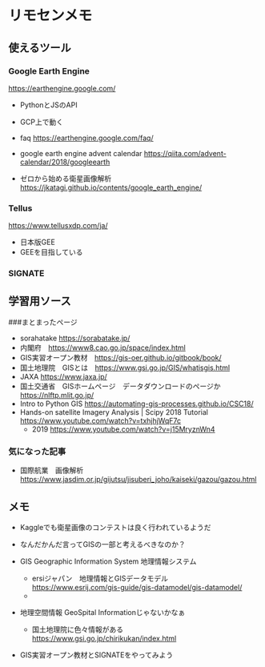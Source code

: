 # リモセンメモ

## 使えるツール

### Google Earth Engine

https://earthengine.google.com/

- PythonとJSのAPI
- GCP上で動く

- faq https://earthengine.google.com/faq/
- google earth engine advent calendar https://qiita.com/advent-calendar/2018/googleearth
- ゼロから始める衛星画像解析　https://jkatagi.github.io/contents/google_earth_engine/

### Tellus

https://www.tellusxdp.com/ja/

- 日本版GEE
- GEEを目指している

### SIGNATE



## 学習用ソース

###まとまったページ
- sorahatake https://sorabatake.jp/
- 内閣府　https://www8.cao.go.jp/space/index.html
- GIS実習オープン教材　https://gis-oer.github.io/gitbook/book/
- 国土地理院　GISとは　https://www.gsi.go.jp/GIS/whatisgis.html
- JAXA https://www.jaxa.jp/
- 国土交通省　GISホームページ　データダウンロードのページか　https://nlftp.mlit.go.jp/
- Intro to Python GIS https://automating-gis-processes.github.io/CSC18/
- Hands-on satellite Imagery Analysis | Scipy 2018 Tutorial https://www.youtube.com/watch?v=txhjhjWqF7c
    - 2019 https://www.youtube.com/watch?v=j15MryznWn4

### 気になった記事
- 国際航業　画像解析　https://www.jasdim.or.jp/gijutsu/jisuberi_joho/kaiseki/gazou/gazou.html


## メモ

- Kaggleでも衛星画像のコンテストは良く行われているようだ
- なんだかんだ言ってGISの一部と考えるべきなのか？
- GIS Geographic Information System 地理情報システム
    - ersiジャパン　地理情報とGISデータモデル　https://www.esrij.com/gis-guide/gis-datamodel/gis-datamodel/
    - 
- 地理空間情報 GeoSpital Informationじゃないかなぁ　
    - 国土地理院に色々情報がある　https://www.gsi.go.jp/chirikukan/index.html

- GIS実習オープン教材とSIGNATEをやってみよう
